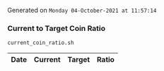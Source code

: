 Generated on `Monday 04-October-2021 at 11:57:14`

### Current to Target Coin Ratio
`current_coin_ratio.sh`

Date|Current|Target|Ratio
---|---|---|---
